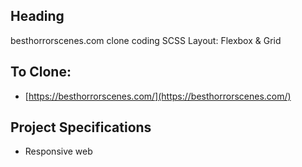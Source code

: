 ## Heading

besthorrorscenes.com clone coding
SCSS Layout: Flexbox & Grid

## To Clone:

- [https://besthorrorscenes.com/](https://besthorrorscenes.com/)

## Project Specifications

- Responsive web
